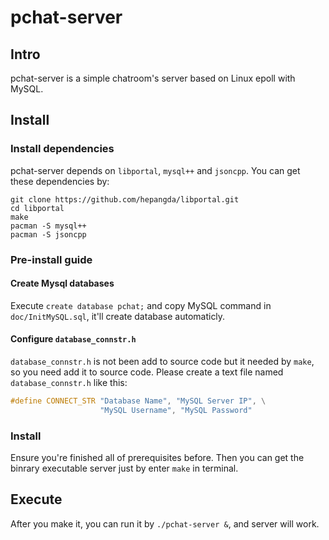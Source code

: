 # pchat-server

## Intro

pchat-server is a simple chatroom's server based on Linux epoll with MySQL.

## Install

### Install dependencies

pchat-server depends on `libportal`, `mysql++` and `jsoncpp`. You can get these dependencies by:

``` shell
git clone https://github.com/hepangda/libportal.git
cd libportal
make
pacman -S mysql++
pacman -S jsoncpp
```

### Pre-install guide

#### Create Mysql databases

Execute `create database pchat;` and copy MySQL command in `doc/InitMySQL.sql`, it'll create database automaticly.

#### Configure `database_connstr.h`

`database_connstr.h` is not been add to source code but it needed by `make`, so you need add it to source code. Please create a text file named `database_connstr.h` like this:

``` c++
#define CONNECT_STR "Database Name", "MySQL Server IP", \
                    "MySQL Username", "MySQL Password" 
```

### Install

Ensure you're finished all of prerequisites before. Then you can get the binrary executable server just by enter `make` in terminal.

## Execute

After you make it, you can run it by `./pchat-server &`, and server will work.